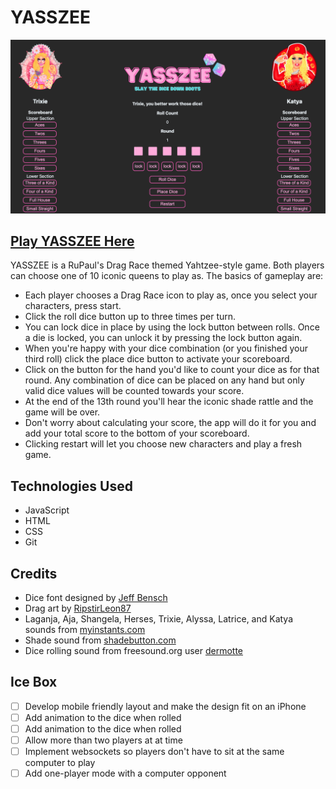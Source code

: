 # YASSZEE
![yasszee screenshot](./assets/Screenshot.png)

## [Play YASSZEE Here](https://yasszee.netlify.app/)

YASSZEE is a RuPaul's Drag Race themed Yahtzee-style game. Both players can choose one of 10 iconic queens to play as. The basics of gameplay are:
* Each player chooses a Drag Race icon to play as, once you select your characters, press start.
* Click the roll dice button up to three times per turn.
* You can lock dice in place by using the lock button between rolls. Once a die is locked, you can unlock it by pressing the lock button again.
* When you're happy with your dice combination (or you finished your third roll) click the place dice button to activate your scoreboard.
* Click on the button for the hand you'd like to count your dice as for that round. Any combination of dice can be placed on any hand but only valid dice values will be counted towards your score.
* At the end of the 13th round you'll hear the iconic shade rattle and the game will be over.
* Don't worry about calculating your score, the app will do it for you and add your total score to the bottom of your scoreboard.
* Clicking restart will let you choose new characters and play a fresh game.

## Technologies Used
* JavaScript
* HTML
* CSS
* Git

## Credits
* Dice font designed by [Jeff Bensch](https://www.dafont.com/jeff-bensch.d1635)
* Drag art by [RipstirLeon87](https://www.deviantart.com/ripstirleon87)
* Laganja, Aja, Shangela, Herses, Trixie, Alyssa, Latrice, and Katya sounds from [myinstants.com](https://www.myinstants.com)
* Shade sound from [shadebutton.com](http://www.shadebutton.com/)
* Dice rolling sound from freesound.org user [dermotte](https://freesound.org/people/dermotte/)

## Ice Box
- [ ] Develop mobile friendly layout and make the design fit on an iPhone
- [ ] Add animation to the dice when rolled
- [ ] Add animation to the dice when rolled
- [ ] Allow more than two players at at time
- [ ] Implement websockets so players don't have to sit at the same computer to play
- [ ] Add one-player mode with a computer opponent
